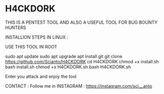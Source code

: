 # H4CKDORK
THIS IS A PENTEST TOOL AND ALSO A USEFUL TOOL FOR BUG BOUNTY HUNTERS

INSTALLION STEPS IN LINUX :

USE THIS TOOL IN ROOT 

sudo apt update
sudo apt upgrade
apt install git
git clone https://github.com/Scianto/H4CKDORK
cd H4CKDORK
chmod +x install.sh
bash install.sh
chmod +x H4CKDORK.sh
bash H4CKDORK.sh

Enter you attack and enjoy the tool

CONTACT :
Follow me in INSTAGRAM : https://instagram.com/sci._.anto
